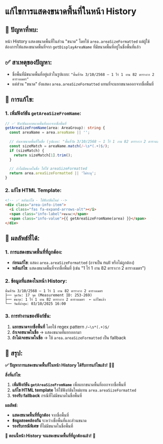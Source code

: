 # แก้ไขการแสดงขนาดพื้นที่ในหน้า History

## 🎯 **ปัญหาที่พบ:**
หน้า History แสดงขนาดพื้นที่ในส่วน "ขนาด" โดยใช้ `area.areaSizeFormatted` แต่ผู้ใช้ต้องการให้แสดงขนาดพื้นที่จาก `getDisplayAreaName` ที่มีขนาดพื้นที่อยู่ในชื่อพื้นที่แล้ว

## ✅ **สาเหตุของปัญหา:**
- ชื่อพื้นที่มีขนาดพื้นที่อยู่แล้วในรูปแบบ: `"พื้นที่วัด 3/10/2568 – 1 ไร่ 1 งาน 82 ตารางวา 2 ตารางเมตร"`
- แต่ส่วน "ขนาด" ยังแสดง `area.areaSizeFormatted` แทนที่จะแยกขนาดออกจากชื่อพื้นที่

## 🔧 **การแก้ไข:**

### **1. เพิ่มฟังก์ชัน `getAreaSizeFromName`:**
```typescript
// ✅ ฟังก์ชันแยกขนาดพื้นที่ออกจากชื่อพื้นที่
getAreaSizeFromName(area: AreaGroup): string {
  const areaName = area.areaName || '';
  
  // ค้นหาขนาดพื้นที่ในชื่อ (รูปแบบ: "พื้นที่วัด 3/10/2568 – 1 ไร่ 1 งาน 82 ตารางวา 2 ตารางเมตร")
  const sizeMatch = areaName.match(/–\s*(.+)$/);
  if (sizeMatch) {
    return sizeMatch[1].trim();
  }
  
  // ถ้าไม่มีขนาดในชื่อ ให้ใช้ areaSizeFormatted
  return area.areaSizeFormatted || 'ไม่ระบุ';
}
```

### **2. แก้ไข HTML Template:**
```html
<!-- ✅ หลังแก้ไข - ใช้ฟังก์ชันใหม่ -->
<div class="area-info-item">
  <i class="fas fa-expand-arrows-alt"></i>
  <span class="info-label">ขนาด:</span>
  <span class="info-value">{{ getAreaSizeFromName(area) }}</span>
</div>
```

## 🚀 **ผลลัพธ์ที่ได้:**

### **1. การแสดงขนาดพื้นที่ที่ถูกต้อง:**
- **ก่อนแก้ไข**: แสดง `area.areaSizeFormatted` (อาจเป็น null หรือไม่ถูกต้อง)
- **หลังแก้ไข**: แสดงขนาดพื้นที่จากชื่อพื้นที่ (เช่น "1 ไร่ 1 งาน 82 ตารางวา 2 ตารางเมตร")

### **2. ข้อมูลที่แสดงในหน้า History:**
```
พื้นที่วัด 3/10/2568 – 1 ไร่ 1 งาน 82 ตารางวา 2 ตารางเมตร
├── จุดวัด: 17 จุด (Measurement ID: 253-269)
├── ขนาด: 1 ไร่ 1 งาน 82 ตารางวา 2 ตารางเมตร  ← แก้ไขแล้ว
└── วันที่ล่าสุด: 03/10/2025 16:00
```

### **3. การทำงานของฟังก์ชัน:**
1. **แยกขนาดจากชื่อพื้นที่** โดยใช้ regex pattern `/–\s*(.+)$/`
2. **ถ้าเจอขนาดในชื่อ** → แสดงขนาดที่แยกออกมา
3. **ถ้าไม่เจอขนาดในชื่อ** → ใช้ `area.areaSizeFormatted` เป็น fallback

## 🎯 **สรุป:**

**✅ ปัญหาการแสดงขนาดพื้นที่ในหน้า History ได้รับการแก้ไขแล้ว!** 🌱✨

**สิ่งที่แก้ไข:**
1. **เพิ่มฟังก์ชัน `getAreaSizeFromName`** เพื่อแยกขนาดพื้นที่ออกจากชื่อพื้นที่
2. **แก้ไข HTML template** ให้ใช้ฟังก์ชันใหม่แทน `area.areaSizeFormatted`
3. **รองรับ fallback** กรณีที่ไม่มีขนาดในชื่อพื้นที่

**ผลลัพธ์:**
- **แสดงขนาดพื้นที่ที่ถูกต้อง** จากชื่อพื้นที่
- **ข้อมูลสอดคล้องกัน** ระหว่างชื่อพื้นที่และส่วนขนาด
- **รองรับกรณีพิเศษ** ที่ไม่มีขนาดในชื่อพื้นที่

**🎯 ตอนนี้หน้า History จะแสดงขนาดพื้นที่ที่ถูกต้องแล้ว!** 🚀
